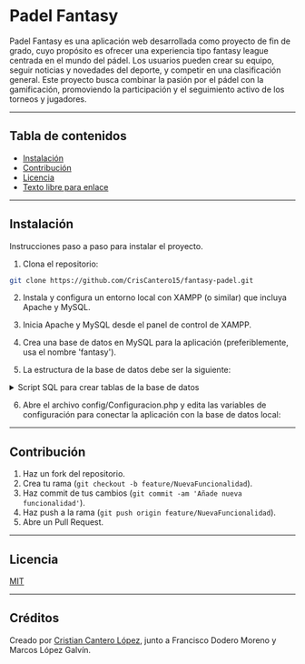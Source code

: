 # Padel Fantasy

<!-- Descripción general del proyecto y su propósito principal -->

Padel Fantasy es una aplicación web desarrollada como proyecto de fin de grado, cuyo propósito es ofrecer una experiencia tipo fantasy league centrada en el mundo del pádel. Los usuarios pueden crear su equipo, seguir noticias y novedades del deporte, y competir en una clasificación general. Este proyecto busca combinar la pasión por el pádel con la gamificación, promoviendo la participación y el seguimiento activo de los torneos y jugadores.

---

## Tabla de contenidos

<!-- Índice para facilitar la navegación -->

- [Instalación](#Instalación)<!-- me lleva a la sección #instalación ojo con acentos tiene que ser literal -->
- [Contribución](#contribución)
- [Licencia](#licencia)
- [Texto libre para enlace](url)<!-- me lleva a un enlace -->

---

## Instalación

<!-- Instrucciones detalladas para instalar dependencias y configurar el entorno -->

Instrucciones paso a paso para instalar el proyecto.

1. Clona el repositorio:

```bash
git clone https://github.com/CrisCantero15/fantasy-padel.git
```

2. Instala y configura un entorno local con XAMPP (o similar) que incluya Apache y MySQL.

3. Inicia Apache y MySQL desde el panel de control de XAMPP.

4. Crea una base de datos en MySQL para la aplicación (preferiblemente, usa el nombre 'fantasy').

5. La estructura de la base de datos debe ser la siguiente:

<details>
  <summary>Script SQL para crear tablas de la base de datos</summary>

```sql
CREATE TABLE configuracion (
  id INT AUTO_INCREMENT PRIMARY KEY,
  modif_titulares TINYINT(1) NOT NULL DEFAULT 0,
  fecha_jornada DATE NOT NULL
);

CREATE TABLE contacto (
  id_consulta INT AUTO_INCREMENT PRIMARY KEY,
  nombre VARCHAR(100) NOT NULL,
  email VARCHAR(100) NOT NULL,
  motivo VARCHAR(150) NOT NULL,
  mensaje TEXT NOT NULL,
  fecha DATETIME NOT NULL DEFAULT CURRENT_TIMESTAMP
);

CREATE TABLE usuarios (
  id_usuario INT AUTO_INCREMENT PRIMARY KEY,
  nombre VARCHAR(100) NOT NULL,
  email VARCHAR(100) NOT NULL UNIQUE,
  contrasena VARCHAR(255) NOT NULL,
  fecha_registro DATETIME NOT NULL DEFAULT CURRENT_TIMESTAMP,
  foto_perfil VARCHAR(255)
);

CREATE TABLE equipos (
  id_equipo INT AUTO_INCREMENT PRIMARY KEY,
  nombre_equipo VARCHAR(100) NOT NULL,
  id_usuario INT NOT NULL,
  puntuacion_total INT DEFAULT 0,
  presupuesto DECIMAL(10,2) DEFAULT 0.00,
  FOREIGN KEY (id_usuario) REFERENCES usuarios(id_usuario) ON DELETE CASCADE
);

CREATE TABLE jugadores (
  id_jugador INT AUTO_INCREMENT PRIMARY KEY,
  nombre_jugador VARCHAR(100) NOT NULL,
  puntuacion_jugador INT DEFAULT 0,
  precio DECIMAL(10,2) DEFAULT 0.00,
  en_equipo TINYINT(1) DEFAULT 0
);

CREATE TABLE equipos_jugadores (
  id_equipo INT NOT NULL,
  id_jugador INT NOT NULL,
  fecha_seleccion DATETIME NOT NULL DEFAULT CURRENT_TIMESTAMP,
  en_titular TINYINT(1) DEFAULT 0,
  PRIMARY KEY (id_equipo, id_jugador),
  FOREIGN KEY (id_equipo) REFERENCES equipos(id_equipo) ON DELETE CASCADE,
  FOREIGN KEY (id_jugador) REFERENCES jugadores(id_jugador) ON DELETE CASCADE
);
```
</details>

6. Abre el archivo config/Configuracion.php y edita las variables de configuración para conectar la aplicación con la base de datos local:

---

## Contribución

<!-- Pasos recomendados para contribuir al repositorio -->

1. Haz un fork del repositorio.
2. Crea tu rama (`git checkout -b feature/NuevaFuncionalidad`).
3. Haz commit de tus cambios (`git commit -am 'Añade nueva funcionalidad'`).
4. Haz push a la rama (`git push origin feature/NuevaFuncionalidad`).
5. Abre un Pull Request.

---

## Licencia

<!-- Indica la licencia del proyecto para uso y distribución -->

[MIT](LICENSE)

---

## Créditos

<!-- Información sobre el autor o colaboradores del proyecto -->

Creado por [Cristian Cantero López](https://github.com/criscantero15), junto a Francisco Dodero Moreno y Marcos López Galvín. 